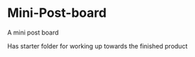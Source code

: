 # Mini-Post-board
A mini post board

Has starter folder for working up towards the finished product
